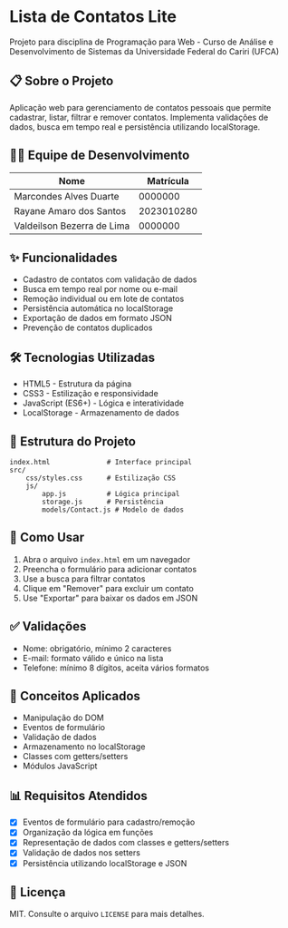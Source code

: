 # Lista de Contatos Lite

Projeto para disciplina de Programação para Web - Curso de Análise e Desenvolvimento de Sistemas da Universidade Federal do Cariri (UFCA)

## 📋 Sobre o Projeto
Aplicação web para gerenciamento de contatos pessoais que permite cadastrar, listar, filtrar e remover contatos. Implementa validações de dados, busca em tempo real e persistência utilizando localStorage.

## 👨‍💻 Equipe de Desenvolvimento

| Nome | Matrícula |
|------|-----------|
| Marcondes Alves Duarte | 0000000 |
| Rayane Amaro dos Santos | 2023010280 |
| Valdeilson Bezerra de Lima | 0000000 |

## ✨ Funcionalidades
- Cadastro de contatos com validação de dados
- Busca em tempo real por nome ou e-mail
- Remoção individual ou em lote de contatos
- Persistência automática no localStorage
- Exportação de dados em formato JSON
- Prevenção de contatos duplicados

## 🛠️ Tecnologias Utilizadas
- HTML5 - Estrutura da página
- CSS3 - Estilização e responsividade
- JavaScript (ES6+) - Lógica e interatividade
- LocalStorage - Armazenamento de dados


## 📂 Estrutura do Projeto
```
index.html              # Interface principal
src/
    css/styles.css      # Estilização CSS
    js/
        app.js          # Lógica principal
        storage.js      # Persistência
        models/Contact.js # Modelo de dados
```

## 🚀 Como Usar
1. Abra o arquivo `index.html` em um navegador
2. Preencha o formulário para adicionar contatos
3. Use a busca para filtrar contatos
4. Clique em "Remover" para excluir um contato
5. Use "Exportar" para baixar os dados em JSON

## ✅ Validações
- Nome: obrigatório, mínimo 2 caracteres
- E-mail: formato válido e único na lista
- Telefone: mínimo 8 dígitos, aceita vários formatos

## 🧠 Conceitos Aplicados
- Manipulação do DOM
- Eventos de formulário
- Validação de dados
- Armazenamento no localStorage
- Classes com getters/setters
- Módulos JavaScript

## 📊 Requisitos Atendidos
- [x] Eventos de formulário para cadastro/remoção
- [x] Organização da lógica em funções
- [x] Representação de dados com classes e getters/setters
- [x] Validação de dados nos setters
- [x] Persistência utilizando localStorage e JSON

## 📜 Licença
MIT. Consulte o arquivo `LICENSE` para mais detalhes.
